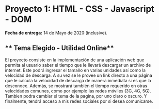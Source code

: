 # Proyecto 1:  HTML - CSS - Javascript - DOM

**Fecha de entrega:** 14 de Mayo de 2020 (inclusive).

## ** Tema Elegido - Utilidad Online**

El proyecto consiste en la implementación de una aplicación web que permita al usuario saber el tiempo que le llevará descargar
un archivo de internet. Este podrá ingresar el tamaño en varias unidades así como la velocidad de descarga. A su vez se le provee un
link directo a una página que le calcula la velocidad de descarga de manera inmediata si es que la desconoce. Además, se mostrará también el tiempo requerido en otras velocidades comunes, como por ejemplo las redes móviles (3G, 4G, 5G).
Tambien podra cambiar el tema de la pagina, por uno claro o oscuro.
Y finalmente, tendrá acceso a mis redes sociales por si desea comunicarse.



